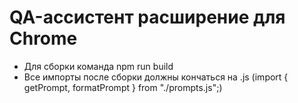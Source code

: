 # QA-ассистент расширение для Chrome

- Для сборки команда npm run build
- Все импорты после сборки должны кончаться на .js (import { getPrompt, formatPrompt } from "./prompts.js";)